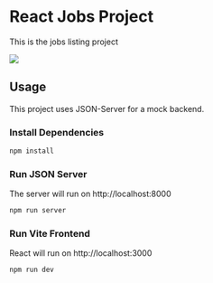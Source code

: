 # React Jobs Project

This is the jobs listing project

<img src="public/screen.png" />

## Usage

This project uses JSON-Server for a mock backend.

### Install Dependencies

```bash
npm install
```

### Run JSON Server

The server will run on http://localhost:8000

```bash
npm run server
```

### Run Vite Frontend

React will run on http://localhost:3000

```bash
npm run dev
```


